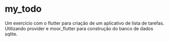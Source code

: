 # my_todo
Um exercício com o flutter para criação de um aplicativo de lista de tarefas. Utilizando provider e moor_flutter para construção do banco de dados sqlite.
